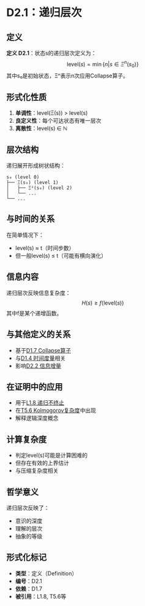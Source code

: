 # D2.1：递归层次

## 定义

**定义 D2.1**：状态s的递归层次定义为：
$$
\text{level}(s) = \min\{n | s \in \Xi^n(s_0)\}
$$
其中s₀是初始状态，Ξⁿ表示n次应用Collapse算子。

## 形式化性质

1. **单调性**：level(Ξ(s)) > level(s)
2. **良定义性**：每个可达状态有唯一层次
3. **离散性**：level(s) ∈ ℕ

## 层次结构

递归展开形成树状结构：
```
s₀ (level 0)
├── Ξ(s₀) (level 1)
│   ├── Ξ²(s₀) (level 2)
│   └── ...
└── ...
```

## 与时间的关系

在简单情况下：
- level(s) ≈ t（时间步数）
- 但一般level(s) ≤ t（可能有横向演化）

## 信息内容

递归层次反映信息复杂度：
$$
H(s) \geq f(\text{level}(s))
$$
其中f是某个递增函数。

## 与其他定义的关系

- 基于[D1.7 Collapse算子](D1-7-collapse-operator.md)
- 与[D1.4 时间度量](D1-4-time-metric.md)相关
- 影响[D2.2 信息增量](D2-2-information-increment.md)

## 在证明中的应用

- 用于[L1.8 递归不终止](L1-8-recursion-non-termination.md)
- 在[T5.6 Kolmogorov复杂度](T5-6-kolmogorov-complexity.md)中出现
- 解释逻辑深度概念

## 计算复杂度

- 判定level(s)可能是计算困难的
- 但存在有效的上界估计
- 与压缩复杂度相关

## 哲学意义

递归层次反映了：
- 意识的深度
- 理解的层次
- 抽象的等级

## 形式化标记

- **类型**：定义（Definition）
- **编号**：D2.1
- **依赖**：D1.7
- **被引用**：L1.8, T5.6等